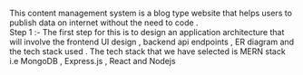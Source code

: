 This content management system is a blog type website that helps users to publish data on internet without the need to code . <br/>
Step 1 :- The first step for this is to design an application architecture that will involve the frontend UI design , backend api endpoints , ER diagram and the tech stack used . The tech stack that we have selected is MERN stack i.e MongoDB , Express.js , React and Nodejs<br/>
